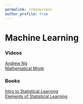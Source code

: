 ```yaml
---
permalink: /resources/
author_profile: true
---
```


# Machine Learning
### Videos
[Andrew Ng](https://www.youtube.com/playlist?list=PL0Smm0jPm9WcCsYvbhPCdizqNKps69W4Z)   
[Mathematical Monk](https://www.youtube.com/playlist?list=PLD0F06AA0D2E8FFBA)

### Books
[Intro to Statistical Learning](http://www-bcf.usc.edu/~gareth/ISL/ISLR%20Sixth%20Printing.pdf)  
[Elements of Statistical Learning](http://statweb.stanford.edu/~tibs/ElemStatLearn/)
